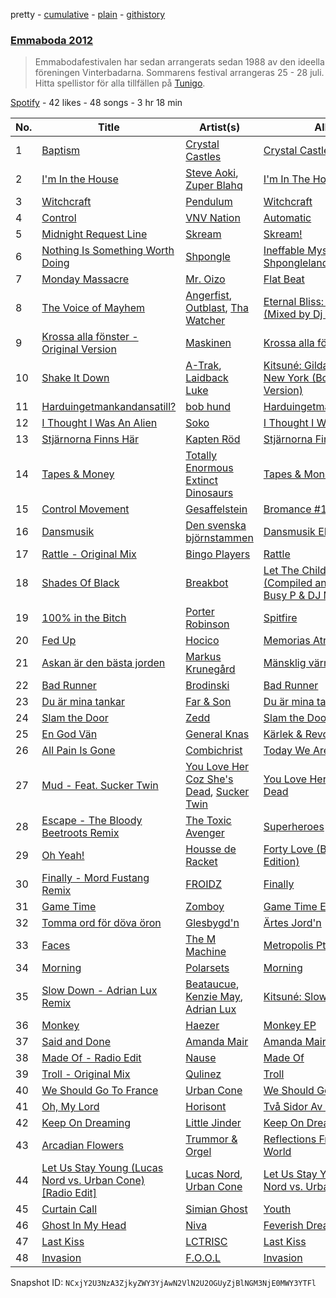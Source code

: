 pretty - [cumulative](/playlists/cumulative/4muFXNJjmJvLWdHmx0PKYO.md) - [plain](/playlists/plain/4muFXNJjmJvLWdHmx0PKYO) - [githistory](https://github.githistory.xyz/mackorone/spotify-playlist-archive/blob/main/playlists/plain/4muFXNJjmJvLWdHmx0PKYO)

### [Emmaboda 2012](https://open.spotify.com/playlist/4muFXNJjmJvLWdHmx0PKYO)

> Emmabodafestivalen har sedan arrangerats sedan 1988 av den ideella föreningen Vinterbadarna\. Sommarens festival arrangeras 25 \- 28 juli\. Hitta spellistor för alla tillfällen på <a href="spottily:app:tunigo">Tunigo</a>.

[Spotify](https://open.spotify.com/user/spotify) - 42 likes - 48 songs - 3 hr 18 min

| No. | Title | Artist(s) | Album | Length |
|---|---|---|---|---|
| 1 | [Baptism](https://open.spotify.com/track/06BoKUwRoskASDa4Aha5xM) | [Crystal Castles](https://open.spotify.com/artist/7K3zpFXBvPcvzhj7zlGJdO) | [Crystal Castles \(II\)](https://open.spotify.com/album/7g0VARP23qVijZeTE1dioJ) | 4:12 |
| 2 | [I'm In the House](https://open.spotify.com/track/4QQW7wFDSSFuVWAOAQct7x) | [Steve Aoki](https://open.spotify.com/artist/77AiFEVeAVj2ORpC85QVJs), [Zuper Blahq](https://open.spotify.com/artist/3Jeb4cFVKxOhmaBky5WoRX) | [I'm In The House](https://open.spotify.com/album/6xSea21wGb8EdpmMVrczSI) | 3:21 |
| 3 | [Witchcraft](https://open.spotify.com/track/2A7ZZ1tjaluKYMlT3ItSfN) | [Pendulum](https://open.spotify.com/artist/7MqnCTCAX6SsIYYdJCQj9B) | [Witchcraft](https://open.spotify.com/album/3KZ8Aw6rcxsAivtLgma2pk) | 4:12 |
| 4 | [Control](https://open.spotify.com/track/07trtA9L3paByfzsIf6pZH) | [VNV Nation](https://open.spotify.com/artist/4KlYg0F5KG9QNDFKaeTNAy) | [Automatic](https://open.spotify.com/album/6y7Te7o9eY0odEoYjJLuyu) | 5:50 |
| 5 | [Midnight Request Line](https://open.spotify.com/track/6GlmVGbluge6U1gPignowf) | [Skream](https://open.spotify.com/artist/2jbP92oFLWqPqogflK1wlW) | [Skream!](https://open.spotify.com/album/1HFkXCCXcJU3jreInH1eaR) | 3:56 |
| 6 | [Nothing Is Something Worth Doing](https://open.spotify.com/track/5RNGOlGqKBawkqLfdJqiqA) | [Shpongle](https://open.spotify.com/artist/0m5XJwKGYyUjd3VMfcINCQ) | [Ineffable Mysteries From Shpongleland](https://open.spotify.com/album/6kXYzl5HwGgFxsX1M8aTKp) | 6:24 |
| 7 | [Monday Massacre](https://open.spotify.com/track/5AagWbHdT5RQz8i9JVpVS9) | [Mr\. Oizo](https://open.spotify.com/artist/0b9ukmbg0MO5eMlorcgOwz) | [Flat Beat](https://open.spotify.com/album/26ac4Qu0zXl9S5qP4vV0Rk) | 3:33 |
| 8 | [The Voice of Mayhem](https://open.spotify.com/track/2YqGLN93YiTKJLikjMtDFD) | [Angerfist](https://open.spotify.com/artist/4sQNUQjOYj9rV2sdfJ8laS), [Outblast](https://open.spotify.com/artist/7izfdXPLe9PjsIN0A0k2pE), [Tha Watcher](https://open.spotify.com/artist/2oBkcL8umXpnsriHLaxLBD) | [Eternal Bliss: Still Hard \(Mixed by Dj Fox\)](https://open.spotify.com/album/07rSBvDFbwTIABENWItKsE) | 5:27 |
| 9 | [Krossa alla fönster \- Original Version](https://open.spotify.com/track/0tmhdPUHbQuEbXUPCguGZj) | [Maskinen](https://open.spotify.com/artist/6nDcZd5c9z3OS5hWvCsWBf) | [Krossa alla fönster](https://open.spotify.com/album/6NsJ7cgHqC7OrSvpkB2gNF) | 3:32 |
| 10 | [Shake It Down](https://open.spotify.com/track/1ogOS1hKFKyYu9XNhCb2sg) | [A\-Trak](https://open.spotify.com/artist/3TaUSUXn41GixL7zbvrIDt), [Laidback Luke](https://open.spotify.com/artist/53cQZtWDwDJwVCNZlfJ6Qk) | [Kitsuné: Gildas & Masaya \- New York \(Bonus Track Version\)](https://open.spotify.com/album/3UXPLpEjy1lCDMtG36A7QZ) | 2:17 |
| 11 | [Harduingetmankandansatill?](https://open.spotify.com/track/29YeEsqPhYUSA76b7gj2QY) | [bob hund](https://open.spotify.com/artist/6OZxE19iim1JKvCA3GmCVx) | [Harduingetmankandansatill?](https://open.spotify.com/album/0sx8dJCR1UeuDf3PAEcCfx) | 3:27 |
| 12 | [I Thought I Was An Alien](https://open.spotify.com/track/7LZplUPYYW2xQ2eJem82dQ) | [Soko](https://open.spotify.com/artist/4Q3f2YYH4gQxWFS3WY5G3j) | [I Thought I Was An Alien](https://open.spotify.com/album/6uMc3dV2OO2dQAgLVwFdOY) | 2:18 |
| 13 | [Stjärnorna Finns Här](https://open.spotify.com/track/6CNyUhyC2ptjX6sGtvAoFS) | [Kapten Röd](https://open.spotify.com/artist/4G2UDRhQLUDq0f93giGYwA) | [Stjärnorna Finns Här](https://open.spotify.com/album/4QOvAfc4y78TN6nTEnPGqH) | 3:06 |
| 14 | [Tapes & Money](https://open.spotify.com/track/4DbasZyiXWv6NXTPB28qYq) | [Totally Enormous Extinct Dinosaurs](https://open.spotify.com/artist/0g3NiCRhEv7M4SEDMrpItN) | [Tapes & Money](https://open.spotify.com/album/7t4inhZGrdSOplKlbk1rVo) | 3:40 |
| 15 | [Control Movement](https://open.spotify.com/track/7pz85TDgSWcaZg0Buue9Rn) | [Gesaffelstein](https://open.spotify.com/artist/3hteYQFiMFbJY7wS0xDymP) | [Bromance \#1 \- Single](https://open.spotify.com/album/50jBbRc85Two6YRoGbsGWt) | 5:56 |
| 16 | [Dansmusik](https://open.spotify.com/track/0yS3zB1BiT7tCyIUJdXm9V) | [Den svenska björnstammen](https://open.spotify.com/artist/0NyrvUybTePmsuED5vZi4G) | [Dansmusik EP](https://open.spotify.com/album/2KjTsOISQO9Y6ZFoK7K8ed) | 2:35 |
| 17 | [Rattle \- Original Mix](https://open.spotify.com/track/48g4Cw3ZfXMQw4gGpUxbt4) | [Bingo Players](https://open.spotify.com/artist/1pbHrVayIcVpHI9z97u4bK) | [Rattle](https://open.spotify.com/album/4cjWvmSPrM2N1PSarmVLsx) | 4:47 |
| 18 | [Shades Of Black](https://open.spotify.com/track/4ldSDaQKzpmC31owmuYKnd) | [Breakbot](https://open.spotify.com/artist/0iui2Be5CP8EWxvHYsVspL) | [Let The Children Techno \(Compiled and Mixed by Busy P & DJ Mehdi\)](https://open.spotify.com/album/5gWs0jsUSr386gpklI0KVP) | 2:42 |
| 19 | [100% in the Bitch](https://open.spotify.com/track/3IakK7dfxBYFCyYxFrm9tA) | [Porter Robinson](https://open.spotify.com/artist/3dz0NnIZhtKKeXZxLOxCam) | [Spitfire](https://open.spotify.com/album/1GGvrilWvvtJ56AmJ4hMdh) | 4:10 |
| 20 | [Fed Up](https://open.spotify.com/track/2l9EiCleSONCPbUyZpaMmn) | [Hocico](https://open.spotify.com/artist/5cilSDFcAQcLwh0dNqMhrE) | [Memorias Atrás](https://open.spotify.com/album/0B2t7HsfF1Hf9yAdS8jhoP) | 4:42 |
| 21 | [Askan är den bästa jorden](https://open.spotify.com/track/4EUPbH8ARVJVn3KnJIslCC) | [Markus Krunegård](https://open.spotify.com/artist/3P6ePaE5unCm7vjccfcBAe) | [Mänsklig värme](https://open.spotify.com/album/5PGZFHQ19lBI2gFifoFWn5) | 3:07 |
| 22 | [Bad Runner](https://open.spotify.com/track/3VMvIZ0SffgKZvltuIypfM) | [Brodinski](https://open.spotify.com/artist/0ZurilbRp6KwW6dpaw4pEK) | [Bad Runner](https://open.spotify.com/album/73DOMbzdJFdsRVG1w5ndyO) | 4:32 |
| 23 | [Du är mina tankar](https://open.spotify.com/track/24UUutqZ1J32Ip8CY64LbB) | [Far & Son](https://open.spotify.com/artist/2RuUKJs7WOJjeAkjRXp1If) | [Du är mina tankar](https://open.spotify.com/album/3QY9Uke2FtzxrZIrK16JXx) | 3:18 |
| 24 | [Slam the Door](https://open.spotify.com/track/7zNF2ALYpFspy059PEiLRv) | [Zedd](https://open.spotify.com/artist/2qxJFvFYMEDqd7ui6kSAcq) | [Slam the Door](https://open.spotify.com/album/1hmR1foX9HY7mKX6sxwBDi) | 4:41 |
| 25 | [En God Vän](https://open.spotify.com/track/5jxoUDrxDW6rywmtvu3lBO) | [General Knas](https://open.spotify.com/artist/42SZWoHp8GLbTAFCF8xOIy) | [Kärlek & Revolt](https://open.spotify.com/album/34H1MmY853xCdOFpBTBRdF) | 3:51 |
| 26 | [All Pain Is Gone](https://open.spotify.com/track/2jyeiMlq9O4BCJnBsoJJIz) | [Combichrist](https://open.spotify.com/artist/5556RAgwP70PnXbaUTGNbR) | [Today We Are All Demons](https://open.spotify.com/album/463QRtCEgCew7pKgTZkhZj) | 4:59 |
| 27 | [Mud \- Feat\. Sucker Twin](https://open.spotify.com/track/637jfpox6WQjdXbLbGLdHd) | [You Love Her Coz She's Dead](https://open.spotify.com/artist/7s38f8JamnQAx51YsYRvPN), [Sucker Twin](https://open.spotify.com/artist/4ZGsjDRdTHDQ9sY7VPmEgL) | [You Love Her Coz She's Dead](https://open.spotify.com/album/5uFqS1y6c8qeQLsvoZYu3X) | 4:31 |
| 28 | [Escape \- The Bloody Beetroots Remix](https://open.spotify.com/track/2ujCIGXthu56mwGBBb8ESE) | [The Toxic Avenger](https://open.spotify.com/artist/5zExRf0VQCl3GO4Jrj8r0s) | [Superheroes](https://open.spotify.com/album/6xCwZ1ITHQTWMn78FQ2JmW) | 4:38 |
| 29 | [Oh Yeah!](https://open.spotify.com/track/5O4ngpQFmmMDNREQTpUzKG) | [Housse de Racket](https://open.spotify.com/artist/3YklpiasaBYuNuVfKdJ9Mj) | [Forty Love \(Bonus Remix Edition\)](https://open.spotify.com/album/2rpKYxVlvGuTB8C8bjteZp) | 3:25 |
| 30 | [Finally \- Mord Fustang Remix](https://open.spotify.com/track/6RBQxxZw2cGf1ccrNlE7VL) | [FROIDZ](https://open.spotify.com/artist/4CutpmebK8o9CYIaOLYLt2) | [Finally](https://open.spotify.com/album/2nm2LBnePSv0Gi0UR5ibaS) | 4:41 |
| 31 | [Game Time](https://open.spotify.com/track/3D1dvVvbJsikDc7YpaOiTm) | [Zomboy](https://open.spotify.com/artist/0ycHhPwPvoaO4VGzmMnXGq) | [Game Time EP](https://open.spotify.com/album/7AFONw3MtKwjvZHhXDkLmO) | 3:56 |
| 32 | [Tomma ord för döva öron](https://open.spotify.com/track/5aA92mjcnNu8z3o3eQIO4h) | [Glesbygd'n](https://open.spotify.com/artist/5dFIme5y7TG6meskzSYEQM) | [Ärtes Jord'n](https://open.spotify.com/album/4gVdvbCj9hdJF1KL5JsLk8) | 4:25 |
| 33 | [Faces](https://open.spotify.com/track/3zQW9qmRmDxllUWLa8jWy2) | [The M Machine](https://open.spotify.com/artist/62rW7FjQy7clhBDHuumg22) | [Metropolis Pt\. I](https://open.spotify.com/album/1zQacES9ZUKr23LJJuAU79) | 2:49 |
| 34 | [Morning](https://open.spotify.com/track/1WGjW5M2ByafwLtYh7dDtF) | [Polarsets](https://open.spotify.com/artist/3sVYJRi0MegX3bkwexcbQR) | [Morning](https://open.spotify.com/album/3ag7DFkkutzvS40CifJZYg) | 3:51 |
| 35 | [Slow Down \- Adrian Lux Remix](https://open.spotify.com/track/0lvbunkG1JcnLYziX0k6cc) | [Beataucue](https://open.spotify.com/artist/48MVdXuXIhnPVCETHMf4oc), [Kenzie May](https://open.spotify.com/artist/5dehztX64sgpHfGE3ooDlg), [Adrian Lux](https://open.spotify.com/artist/5kp9Qhzri9LrDkzrtjt5Sh) | [Kitsuné: Slow Down](https://open.spotify.com/album/6ElcrhlBzmYr9QFvonvgvF) | 7:18 |
| 36 | [Monkey](https://open.spotify.com/track/0kiNYgWF4KPzjSTUqbpKj2) | [Haezer](https://open.spotify.com/artist/1OsqAzBh0YCmsISYLgIOqa) | [Monkey EP](https://open.spotify.com/album/0jOhWagjNE8IA2ni9cbAoZ) | 2:59 |
| 37 | [Said and Done](https://open.spotify.com/track/0PgTS1P0sMazelLFDaaksh) | [Amanda Mair](https://open.spotify.com/artist/5pJiohH9QGv7EG3pSzlf0x) | [Amanda Mair](https://open.spotify.com/album/2Zf37yi7rkD4HzJQuF1Ip0) | 3:53 |
| 38 | [Made Of \- Radio Edit](https://open.spotify.com/track/0BxuyVxyAab1f5xL2yuhbm) | [Nause](https://open.spotify.com/artist/4PVn1b2WnnXdq80C7uaZLZ) | [Made Of](https://open.spotify.com/album/0BhhZyShekRJzf3yqxti9L) | 3:41 |
| 39 | [Troll \- Original Mix](https://open.spotify.com/track/1NY8DKH5VnnBBmytMeJdTQ) | [Qulinez](https://open.spotify.com/artist/6d7AYr4nvqHPhfPaDLLeRU) | [Troll](https://open.spotify.com/album/6PYHg7xcz0M2bZEml9cRba) | 6:06 |
| 40 | [We Should Go To France](https://open.spotify.com/track/1EFlwftCYpVKNdjp6YGDVM) | [Urban Cone](https://open.spotify.com/artist/3WOOglGBDGvr6c2WBeMAWn) | [We Should Go To France](https://open.spotify.com/album/3bb4c1EyGw07oA6dJOxTjV) | 3:05 |
| 41 | [Oh, My Lord](https://open.spotify.com/track/7AR98acjA6owsjhZiBu7dv) | [Horisont](https://open.spotify.com/artist/1tPw1T8FYkf9GoxQeTzIgU) | [Två Sidor Av Horisonten](https://open.spotify.com/album/121TPhkpEw8iAmQlpxdHoA) | 4:24 |
| 42 | [Keep On Dreaming](https://open.spotify.com/track/5JmecSfWGuFUZbjU7IqO9r) | [Little Jinder](https://open.spotify.com/artist/5QYBoZAoupoPPuFB1KHfx0) | [Keep On Dreaming](https://open.spotify.com/album/2nN1UQ08sue2YxxgVhmo9a) | 3:18 |
| 43 | [Arcadian Flowers](https://open.spotify.com/track/5eWTiXaVTSbMq1ZggBK7Ez) | [Trummor & Orgel](https://open.spotify.com/artist/5wVGq0o0tqq9ZAfdbzDpzA) | [Reflections From A Watery World](https://open.spotify.com/album/14wv66P77YYW1CQl8V52S5) | 9:03 |
| 44 | [Let Us Stay Young \(Lucas Nord vs\. Urban Cone\) \[Radio Edit\]](https://open.spotify.com/track/0D256tN7htrqjbPJeaU5Dj) | [Lucas Nord](https://open.spotify.com/artist/4ZUg3IUvAPAl8coXQAxaXd), [Urban Cone](https://open.spotify.com/artist/3WOOglGBDGvr6c2WBeMAWn) | [Let Us Stay Young \(Lucas Nord vs\. Urban Cone\)](https://open.spotify.com/album/03O5hpPHEZwywRMNpS5nmY) | 3:24 |
| 45 | [Curtain Call](https://open.spotify.com/track/6gLTOfcCNzugIDv6XAkjYU) | [Simian Ghost](https://open.spotify.com/artist/30fJxDFMqv33K97dUEoFeK) | [Youth](https://open.spotify.com/album/5Pfecd5UlXCBSGua8KYvMd) | 2:42 |
| 46 | [Ghost In My Head](https://open.spotify.com/track/08nJLlYp7OmDmwB7TzeX7I) | [Niva](https://open.spotify.com/artist/3BvEQzdNFTD0hoeZCAt3WZ) | [Feverish Dreams](https://open.spotify.com/album/3HQA58tq0MSmNdXQDBQmQw) | 2:30 |
| 47 | [Last Kiss](https://open.spotify.com/track/2daYRTZX7lRtQ6AjeAaNct) | [LCTRISC](https://open.spotify.com/artist/2aS4IlhOL11IDPtN2KFDse) | [Last Kiss](https://open.spotify.com/album/150rc0fH2PMzgISllNS26F) | 4:55 |
| 48 | [Invasion](https://open.spotify.com/track/5x9DGlmLpi3AAMZO7aUhGW) | [F.O.O.L](https://open.spotify.com/artist/1ldNdtZX38LAsOk0ciLvb2) | [Invasion](https://open.spotify.com/album/6MvTubEpTrQsIaP2EJggfJ) | 4:01 |

Snapshot ID: `NCxjY2U3NzA3ZjkyZWY3YjAwN2VlN2U2OGUyZjBlNGM3NjE0MWY3YTFl`
